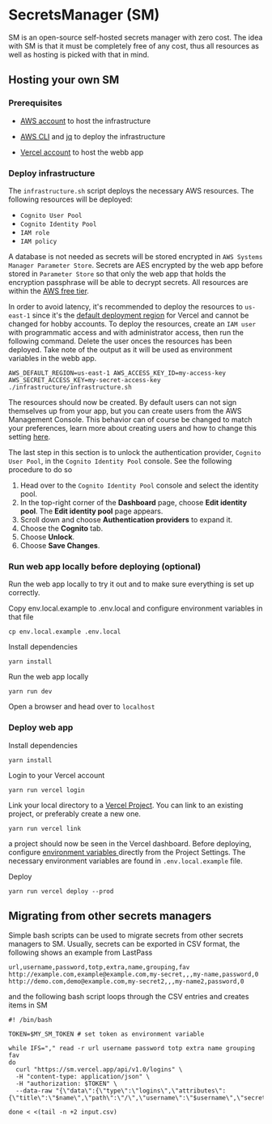 # SecretsManager (SM)

SM is an open-source self-hosted secrets manager with zero cost. The idea with SM is that it must be completely free of any cost, thus all resources as well as hosting is picked with that in mind.

## Hosting your own SM

### Prerequisites

* [AWS account](https://aws.amazon.com/) to host the infrastructure

* [AWS CLI](https://docs.aws.amazon.com/cli/latest/userguide/cli-chap-install.html) and [jq](https://stedolan.github.io/jq/) to deploy the infrastructure

* [Vercel account](https://vercel.com/) to host the webb app

### Deploy infrastructure

The `infrastructure.sh` script deploys the necessary AWS resources. The following resources will be deployed:

* `Cognito User Pool`
* `Cognito Identity Pool`
* `IAM role`
* `IAM policy`

A database is not needed as secrets will be stored encrypted in `AWS Systems Manager Parameter Store`. Secrets are AES encrypted by the web app before stored in `Parameter Store` so that only the web app that holds the encryption passphrase will be able to decrypt secrets. All resources are within the [AWS free tier](https://aws.amazon.com/free).

In order to avoid latency, it's recommended to deploy the resources to `us-east-1` since it's the [default deployment region](https://vercel.com/support/articles/choosing-deployment-regions) for Vercel and cannot be changed for hobby accounts. To deploy the resources, create an `IAM user` with programmatic access and with administrator access, then run the following command. Delete the user onces the resources has been deployed. Take note of the output as it will be used as environment variables in the webb app.

```shell
AWS_DEFAULT_REGION=us-east-1 AWS_ACCESS_KEY_ID=my-access-key AWS_SECRET_ACCESS_KEY=my-secret-access-key ./infrastructure/infrastructure.sh
```

The resources should now be created. By default users can not sign themselves up from your app, but you can create users from the AWS Management Console. This behavior can of course be changed to match your preferences, learn more about creating users and how to change this setting [here](https://docs.aws.amazon.com/cognito/latest/developerguide/how-to-create-user-accounts.html).

The last step in this section is to unlock the authentication provider, `Cognito User Pool`, in the `Cognito Identity Pool` console. See the following procedure to do so

1. Head over to the `Cognito Identity Pool` console and select the identity pool.
2. In the top-right corner of the __Dashboard__ page, choose __Edit identity pool__. The __Edit identity pool__ page appears.
3. Scroll down and choose __Authentication providers__ to expand it.
4. Choose the __Cognito__ tab.
5. Choose __Unlock__.
6. Choose __Save Changes__.



### Run web app locally before deploying (optional)

Run the web app locally to try it out and to make sure everything is set up correctly.

Copy env.local.example to .env.local and configure environment variables in that file
```shell
cp env.local.example .env.local
```

Install dependencies

```shell
yarn install
```

Run the web app locally
```shell
yarn run dev
```

Open a browser and head over to `localhost`

### Deploy web app

Install dependencies

```shell
yarn install
```

Login to your Vercel account
```shell
yarn run vercel login
``` 

Link your local directory to a [Vercel Project](https://vercel.com/docs/platform/projects). You can link to an existing project, or preferably create a new one.

```shell
yarn run vercel link
```

a project should now be seen in the Vercel dashboard. Before deploying, configure [environment variables ](https://vercel.com/docs/environment-variables) directly from the Project Settings. The necessary environment variables are found in `.env.local.example` file.

Deploy

```shell
yarn run vercel deploy --prod
```

## Migrating from other secrets managers

Simple bash scripts can be used to migrate secrets from other secrets managers to SM. Usually, secrets can be exported in CSV format, the following shows an example from LastPass

```csv
url,username,password,totp,extra,name,grouping,fav
http://example.com,example@example.com,my-secret,,,my-name,password,0
http://demo.com,demo@example.com,my-secret2,,,my-name2,password,0
```
and the following bash script loops through the CSV entries and creates items in SM

```shell
#! /bin/bash

TOKEN=$MY_SM_TOKEN # set token as environment variable

while IFS="," read -r url username password totp extra name grouping fav
do
  curl "https://sm.vercel.app/api/v1.0/logins" \
  -H "content-type: application/json" \
  -H "authorization: $TOKEN" \
  --data-raw "{\"data\":{\"type\":\"logins\",\"attributes\":{\"title\":\"$name\",\"path\":\"/\",\"username\":\"$username\",\"secret\":\"$password\",\"note\":\"$name\"}}}"

done < <(tail -n +2 input.csv)

```
